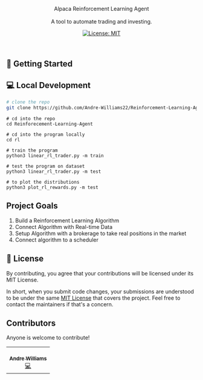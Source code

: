 <p align="center">
Alpaca Reinforcement Learning Agent
<br>
<br>
A tool to automate trading and investing. 
</p>
<p align="center">
  <a href="#" target="_blank">
    <img alt="License: MIT" src="https://img.shields.io/badge/License-MIT-yellow.svg" />
  </a>
</p>
<br>

## 🚀 Getting Started


## 💻 Local Development

```bash
# clone the repo
git clone https://github.com/Andre-Williams22/Reinforcement-Learning-Agent
``` 
```
# cd into the repo
cd Reinforecement-Learning-Agent
```
```
# cd into the program locally
cd rl
```
```
# train the program
python3 linear_rl_trader.py -m train
```
```
# test the program on dataset
python3 linear_rl_trader.py -m test
```
```
# to plot the distributions
python3 plot_rl_rewards.py -m test
```


## Project Goals 
1. Build a Reinforcement Learning Algorithm 
2. Connect Algorithm with Real-time Data 
3. Setup Algorithm with a brokerage to take real positions in the market
4. Connect algorithm to a scheduler



## 📝 License

By contributing, you agree that your contributions will be licensed under its MIT License.

In short, when you submit code changes, your submissions are understood to be under the same [MIT License](http://choosealicense.com/licenses/mit/) that covers the project. Feel free to contact the maintainers if that's a concern.

## Contributors

Anyone is welcome to contribute!

<table>
  <tr>
    <td align="center"><a href="https://github.com/Andre-Williams22"><br /><sub><b>Andre Williams</b></sub></a><br /><a href="https://github.com/Andre-Williams22/msconsole/commits?author=Andre-Williams22" title="Code">💻</a></td>

  </tr>
